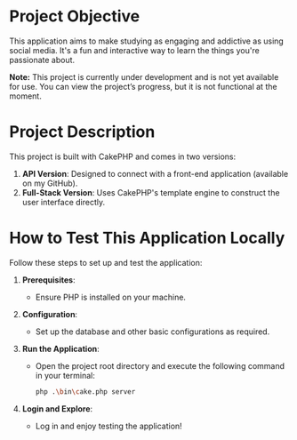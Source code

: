 # Project Objective
This application aims to make studying as engaging and addictive as using social media. It's a fun and interactive way to learn the things you're passionate about.

**Note:** This project is currently under development and is not yet available for use. You can view the project’s progress, but it is not functional at the moment.

# Project Description
This project is built with CakePHP and comes in two versions:
1. **API Version**: Designed to connect with a front-end application (available on my GitHub).
2. **Full-Stack Version**: Uses CakePHP's template engine to construct the user interface directly.

# How to Test This Application Locally
Follow these steps to set up and test the application:

1. **Prerequisites**:
   - Ensure PHP is installed on your machine.

2. **Configuration**:
   - Set up the database and other basic configurations as required.

3. **Run the Application**:
   - Open the project root directory and execute the following command in your terminal:
     ```bash
     php .\bin\cake.php server
     ```

4. **Login and Explore**:
   - Log in and enjoy testing the application!





